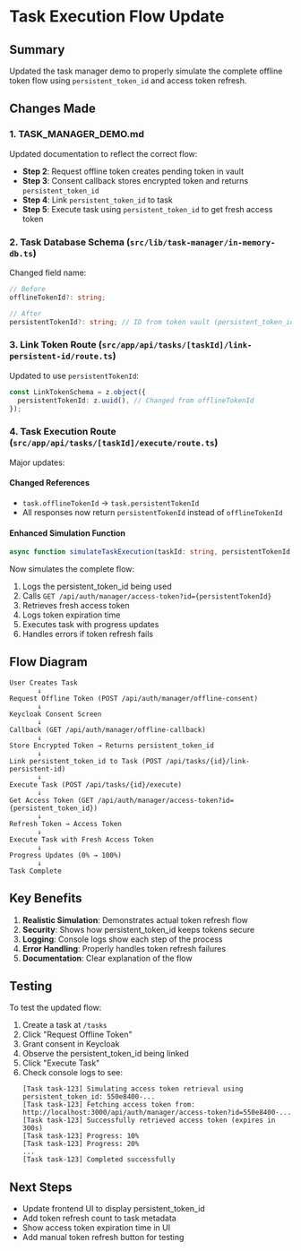 # Task Execution Flow Update

## Summary

Updated the task manager demo to properly simulate the complete offline token flow using `persistent_token_id` and access token refresh.

## Changes Made

### 1. TASK_MANAGER_DEMO.md

Updated documentation to reflect the correct flow:

- **Step 2**: Request offline token creates pending token in vault
- **Step 3**: Consent callback stores encrypted token and returns `persistent_token_id`
- **Step 4**: Link `persistent_token_id` to task
- **Step 5**: Execute task using `persistent_token_id` to get fresh access token

### 2. Task Database Schema (`src/lib/task-manager/in-memory-db.ts`)

Changed field name:

```typescript
// Before
offlineTokenId?: string;

// After
persistentTokenId?: string; // ID from token vault (persistent_token_id)
```

### 3. Link Token Route (`src/app/api/tasks/[taskId]/link-persistent-id/route.ts`)

Updated to use `persistentTokenId`:

```typescript
const LinkTokenSchema = z.object({
  persistentTokenId: z.uuid(), // Changed from offlineTokenId
});
```

### 4. Task Execution Route (`src/app/api/tasks/[taskId]/execute/route.ts`)

Major updates:

#### Changed References

- `task.offlineTokenId` → `task.persistentTokenId`
- All responses now return `persistentTokenId` instead of `offlineTokenId`

#### Enhanced Simulation Function

```typescript
async function simulateTaskExecution(taskId: string, persistentTokenId: string);
```

Now simulates the complete flow:

1. Logs the persistent_token_id being used
2. Calls `GET /api/auth/manager/access-token?id={persistentTokenId}`
3. Retrieves fresh access token
4. Logs token expiration time
5. Executes task with progress updates
6. Handles errors if token refresh fails

## Flow Diagram

```
User Creates Task
       ↓
Request Offline Token (POST /api/auth/manager/offline-consent)
       ↓
Keycloak Consent Screen
       ↓
Callback (GET /api/auth/manager/offline-callback)
       ↓
Store Encrypted Token → Returns persistent_token_id
       ↓
Link persistent_token_id to Task (POST /api/tasks/{id}/link-persistent-id)
       ↓
Execute Task (POST /api/tasks/{id}/execute)
       ↓
Get Access Token (GET /api/auth/manager/access-token?id={persistent_token_id})
       ↓
Refresh Token → Access Token
       ↓
Execute Task with Fresh Access Token
       ↓
Progress Updates (0% → 100%)
       ↓
Task Complete
```

## Key Benefits

1. **Realistic Simulation**: Demonstrates actual token refresh flow
2. **Security**: Shows how persistent_token_id keeps tokens secure
3. **Logging**: Console logs show each step of the process
4. **Error Handling**: Properly handles token refresh failures
5. **Documentation**: Clear explanation of the flow

## Testing

To test the updated flow:

1. Create a task at `/tasks`
2. Click "Request Offline Token"
3. Grant consent in Keycloak
4. Observe the persistent_token_id being linked
5. Click "Execute Task"
6. Check console logs to see:
   ```
   [Task task-123] Simulating access token retrieval using persistent_token_id: 550e8400-...
   [Task task-123] Fetching access token from: http://localhost:3000/api/auth/manager/access-token?id=550e8400-...
   [Task task-123] Successfully retrieved access token (expires in 300s)
   [Task task-123] Progress: 10%
   [Task task-123] Progress: 20%
   ...
   [Task task-123] Completed successfully
   ```

## Next Steps

- Update frontend UI to display persistent_token_id
- Add token refresh count to task metadata
- Show access token expiration time in UI
- Add manual token refresh button for testing
